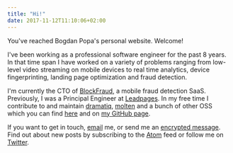 ```yaml
---
title: "Hi!"
date: 2017-11-12T11:10:06+02:00
---
```


You've reached Bogdan Popa's personal website.  Welcome!

I've been working as a professional software engineer for the past 8
years.  In that time span I have worked on a variety of problems
ranging from low-level video streaming on mobile devices to real time
analytics, device fingerprinting, landing page optimization and fraud
detection.

I'm currently the CTO of [BlockFraud], a mobile fraud detection SaaS.
Previously, I was a Principal Engineer at [Leadpages].  In my free
time I contribute to and maintain [dramatiq], [molten] and a bunch of
other OSS which you can find [here](/projects/) and on [my GitHub
page][gh].

If you want to get in touch, [email][em] me, or send me an
[encrypted message][kb].  Find out about new posts by subscribing
to the [Atom][feed] feed or follow me on [Twitter][twitter].

[BlockFraud]: https://blockfraud.com
[Leadpages]: https://leadpages.net
[Dramatiq]: https://dramatiq.io
[molten]: https://moltenframework.com
[oss]: https://moltenframework.com
[gh]: https://github.com/Bogdanp
[em]: mailto:bogdan@defn.io
[kb]: https://keybase.io/bogdanp
[feed]: http://defn.io/index.xml
[twitter]: https://twitter.com/bogdanp
